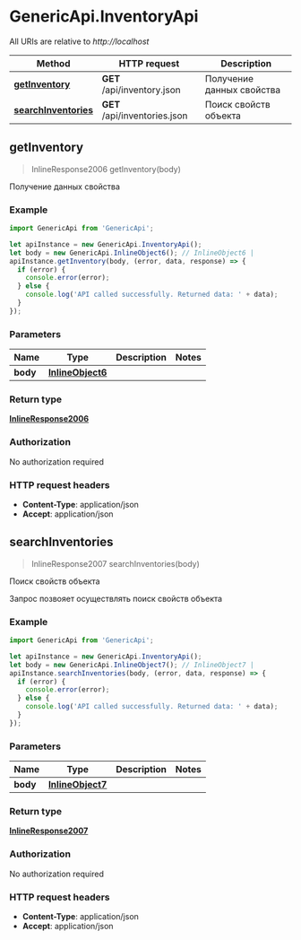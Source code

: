 # GenericApi.InventoryApi

All URIs are relative to *http://localhost*

Method | HTTP request | Description
------------- | ------------- | -------------
[**getInventory**](InventoryApi.md#getInventory) | **GET** /api/inventory.json | Получение данных свойства
[**searchInventories**](InventoryApi.md#searchInventories) | **GET** /api/inventories.json | Поиск свойств объекта



## getInventory

> InlineResponse2006 getInventory(body)

Получение данных свойства

### Example

```javascript
import GenericApi from 'GenericApi';

let apiInstance = new GenericApi.InventoryApi();
let body = new GenericApi.InlineObject6(); // InlineObject6 | 
apiInstance.getInventory(body, (error, data, response) => {
  if (error) {
    console.error(error);
  } else {
    console.log('API called successfully. Returned data: ' + data);
  }
});
```

### Parameters


Name | Type | Description  | Notes
------------- | ------------- | ------------- | -------------
 **body** | [**InlineObject6**](InlineObject6.md)|  | 

### Return type

[**InlineResponse2006**](InlineResponse2006.md)

### Authorization

No authorization required

### HTTP request headers

- **Content-Type**: application/json
- **Accept**: application/json


## searchInventories

> InlineResponse2007 searchInventories(body)

Поиск свойств объекта

Запрос позвояет осуществлять поиск свойств объекта

### Example

```javascript
import GenericApi from 'GenericApi';

let apiInstance = new GenericApi.InventoryApi();
let body = new GenericApi.InlineObject7(); // InlineObject7 | 
apiInstance.searchInventories(body, (error, data, response) => {
  if (error) {
    console.error(error);
  } else {
    console.log('API called successfully. Returned data: ' + data);
  }
});
```

### Parameters


Name | Type | Description  | Notes
------------- | ------------- | ------------- | -------------
 **body** | [**InlineObject7**](InlineObject7.md)|  | 

### Return type

[**InlineResponse2007**](InlineResponse2007.md)

### Authorization

No authorization required

### HTTP request headers

- **Content-Type**: application/json
- **Accept**: application/json

